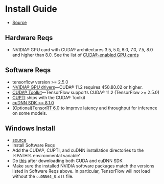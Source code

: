 # Install Guide
- [Source](https://www.tensorflow.org/install/gpu)

## Hardware Reqs
- NVIDIA® GPU card with CUDA® architectures 3.5, 5.0, 6.0, 7.0, 7.5, 8.0 and higher than 8.0. See the list of [ CUDA®-enabled GPU cards](https://developer.nvidia.com/cuda-gpus)

## Software Reqs
- tensorflow version >= 2.5.0
- [NVIDIA® GPU drivers](https://www.nvidia.com/drivers)—CUDA® 11.2 requires 450.80.02 or higher.
- [CUDA® Toolkit](https://developer.nvidia.com/cuda-toolkit-archive)—TensorFlow supports CUDA® 11.2 (TensorFlow >= 2.5.0)
- [CUPTI](http://docs.nvidia.com/cuda/cupti/) ships with the CUDA® Toolkit
- [cuDNN SDK >= 8.1.0](https://developer.nvidia.com/cudnn)
- (Optional)[TensorRT 6.0](https://docs.nvidia.com/deeplearning/tensorrt/archives/index.html#trt_6) to improve latency and throughput for inference on some models.

## Windows Install
- [source](https://www.tensorflow.org/install/gpu#windows_setup)
- Install Software Reqs
- Add the CUDA®, CUPTI, and cuDNN installation directories to the %PATH% environmental variable'
- Do [this](https://docs.nvidia.com/deeplearning/cudnn/install-guide/index.html) after downloading both CUDA and cuDNN SDK
- Make sure the installed NVIDIA software packages match the versions listed in Software Reqs above. In particular, TensorFlow will not load without the `cuDNN64_8.dll` file.
